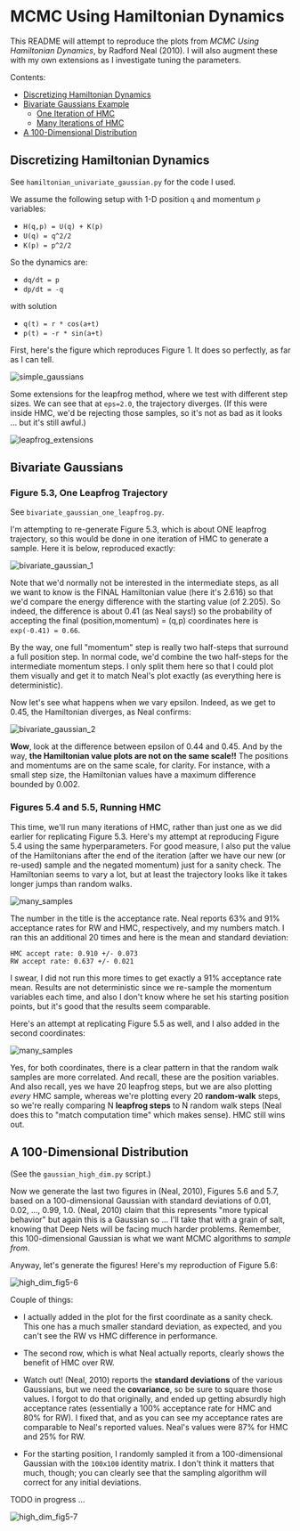 # MCMC Using Hamiltonian Dynamics

This README will attempt to reproduce the plots from *MCMC Using Hamiltonian
Dynamics*, by Radford Neal (2010). I will also augment these with my own
extensions as I investigate tuning the parameters.

Contents:

- [Discretizing Hamiltonian Dynamics](#discretizing-hamiltonian-dynamics)
- [Bivariate Gaussians Example](#bivariate-gaussians)
    - [One Iteration of HMC](#figure-53-one-leapfrog-trajectory)
    - [Many Iterations of HMC](#figures-54-and-55-running-hmc)
- [A 100-Dimensional Distribution](#a-100-dimensional-distribution)

## Discretizing Hamiltonian Dynamics

See `hamiltonian_univariate_gaussian.py` for the code I used.

We assume the following setup with 1-D position `q` and momentum `p` variables:

- `H(q,p) = U(q) + K(p)`
- `U(q) = q^2/2`
- `K(p) = p^2/2`

So the dynamics are:

- `dq/dt = p`
- `dp/dt = -q`

with solution

- `q(t) = r * cos(a+t)`
- `p(t) = -r * sin(a+t)`

First, here's the figure which reproduces Figure 1. It does so perfectly, as far
as I can tell. 

![simple_gaussians](figures/univariate_gaussians.png?raw=true)

Some extensions for the leapfrog method, where we test with different step
sizes. We can see that at `eps=2.0`, the trajectory diverges. (If this were
inside HMC, we'd be rejecting those samples, so it's not as bad as it looks ...
but it's still awful.)

![leapfrog_extensions](figures/univariate_gaussians_leapfrog_tests.png?raw=true)




## Bivariate Gaussians

### Figure 5.3, One Leapfrog Trajectory

See `bivariate_gaussian_one_leapfrog.py`.

I'm attempting to re-generate Figure 5.3, which is about ONE leapfrog
trajectory, so this would be done in one iteration of HMC to generate a sample.
Here it is below, reproduced exactly:

![bivariate_gaussian_1](figures/bivariate_gaussians_one_leapfrog_traj.png?raw=true)

Note that we'd normally not be interested in the intermediate steps, as all we
want to know is the FINAL Hamiltonian value (here it's 2.616) so that we'd
compare the energy difference with the starting value (of 2.205). So indeed, the
difference is about 0.41 (as Neal says!) so the probability of accepting the
final (position,momentum) = (q,p) coordinates here is `exp(-0.41) = 0.66`.

By the way, one full "momentum" step is really two half-steps that surround a
full position step. In normal code, we'd combine the two half-steps for the
intermediate momentum steps. I only split them here so that I could plot them
visually and get it to match Neal's plot exactly (as everything here is
deterministic).

Now let's see what happens when we vary epsilon. Indeed, as we get to 0.45, the
Hamiltonian diverges, as Neal confirms:

![bivariate_gaussian_2](figures/bivariate_gaussians_one_leapfrog_investigation.png?raw=true)

**Wow**, look at the difference between epsilon of 0.44 and 0.45. And by the
way, **the Hamiltonian value plots are not on the same scale!!** The positions
and momentums are on the same scale, for clarity. For instance, with a small
step size, the Hamiltonian values have a maximum difference bounded by 0.002.



### Figures 5.4 and 5.5, Running HMC

This time, we'll run many iterations of HMC, rather than just one as we did
earlier for replicating Figure 5.3. Here's my attempt at reproducing Figure 5.4
using the same hyperparameters. For good measure, I also put the value of the
Hamiltonians after the end of the iteration (after we have our new (or re-used)
sample and the negated momentum) just for a sanity check. The Hamiltonian seems
to vary a lot, but at least the trajectory looks like it takes longer jumps than
random walks.

![many_samples](figures/bivariate_gaussians_many_samples.png?raw=true)

The number in the title is the acceptance rate. Neal reports 63% and 91%
acceptance rates for RW and HMC, respectively, and my numbers match. I ran this
an additional 20 times and here is the mean and standard deviation:

```
HMC accept rate: 0.910 +/- 0.073
RW accept rate: 0.637 +/- 0.021
```

I swear, I did not run this more times to get exactly a 91% acceptance rate
mean. Results are not deterministic since we re-sample the momentum variables
each time, and also I don't know where he set his starting position points, but
it's good that the results seem comparable.

Here's an attempt at replicating Figure 5.5 as well, and I also added in the
second coordinates:

![many_samples](figures/bivariate_gaussians_fig5-5.png?raw=true)

Yes, for both coordinates, there is a clear pattern in that the random walk
samples are more correlated. And recall, these are the position variables. And
also recall, yes we have 20 leapfrog steps, but we are also plotting *every* HMC
sample, whereas we're plotting every 20 **random-walk** steps, so we're really
comparing N **leapfrog steps** to N random walk steps (Neal does this to "match
computation time" which makes sense). HMC still wins out.


## A 100-Dimensional Distribution

(See the `gaussian_high_dim.py` script.)

Now we generate the last two figures in (Neal, 2010), Figures 5.6 and 5.7, based
on a 100-dimensional Gaussian with standard deviations of 0.01, 0.02, ..., 0.99,
1.0. (Neal, 2010) claim that this represents "more typical behavior" but again
this is a Gaussian so ... I'll take that with a grain of salt, knowing that Deep
Nets will be facing much harder problems. Remember, this 100-dimensional
Gaussian is what we want MCMC algorithms to *sample from*.

Anyway, let's generate the figures! Here's my reproduction of Figure 5.6:

![high_dim_fig5-6](figures/high_dim_gaussian_5-6.png?raw=true)

Couple of things:

- I actually added in the plot for the first coordinate as a sanity check. This
  one has a much smaller standard deviation, as expected, and you can't see the
  RW vs HMC difference in performance.

- The second row, which is what Neal actually reports, clearly shows the benefit
  of HMC over RW.

- Watch out! (Neal, 2010) reports the **standard deviations** of the various
  Gaussians, but we need the **covariance**, so be sure to square those values.
  I forgot to do that originally, and ended up getting absurdly high acceptance
  rates (essentially a 100% acceptance rate for HMC and 80% for RW). I fixed
  that, and as you can see my acceptance rates are comparable to Neal's reported
  values. Neal's values were 87% for HMC and 25% for RW.

- For the starting position, I randomly sampled it from a 100-dimensional
  Gaussian with the `100x100` identity matrix. I don't think it matters that
  much, though; you can clearly see that the sampling algorithm will correct for
  any initial deviations.

TODO in progress ...

![high_dim_fig5-7](figures/high_dim_gaussian_5-6.png?raw=true)
